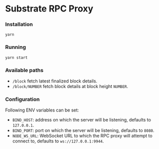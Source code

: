 # Substrate RPC Proxy

### Installation

```
yarn
```

### Running

```
yarn start
```

### Available paths

+ `/block` fetch latest finalized block details.
+ `/block/NUMBER` fetch block details at block height `NUMBER`.

### Configuration

Following ENV variables can be set:

+ `BIND_HOST`: address on which the server will be listening, defaults to `127.0.0.1`.
+ `BIND_PORT`: port on which the server will be listening, defaults to `8080`.
+ `NODE_WS_URL`: WebSocket URL to which the RPC proxy will attempt to connect to, defaults to `ws://127.0.0.1:9944`.